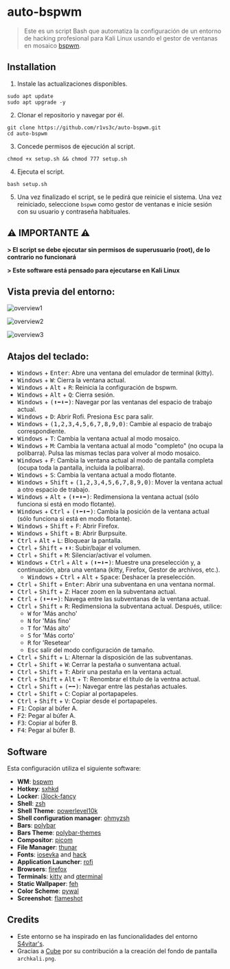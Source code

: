 # auto-bspwm

> Este es un script Bash que automatiza la configuración de un entorno de hacking profesional para Kali Linux usando el gestor de ventanas en mosaico [bspwm](https://github.com/baskerville/bspwm).

## Installation
1. Instale las actualizaciones disponibles.

```shell
sudo apt update
sudo apt upgrade -y
```

2. Clonar el repositorio y navegar por él.

```shell
git clone https://github.com/r1vs3c/auto-bspwm.git
cd auto-bspwm
```

3. Concede permisos de ejecución al script.
```shell
chmod +x setup.sh && chmod 777 setup.sh
```

4. Ejecuta el script.

```shell
bash setup.sh
```

5. Una vez finalizado el script, se le pedirá que reinicie el sistema. Una vez reiniciado, seleccione `bspwm` como gestor de ventanas e inicie sesión con su usuario y contraseña habituales.

## ⚠️ IMPORTANTE ⚠️

__> El script se debe ejecutar sin permisos de superusuario (root), de lo contrario no funcionará__

__> Este software está pensado para ejecutarse en Kali Linux__

## Vista previa del entorno:
![overview1](/assets/overview1.png "overview1")

![overview2](/assets/overview2.png "overview2")

![overview3](/assets/overview3.png "overview3")


## Atajos del teclado:
- <kbd>Windows</kbd> + <kbd>Enter</kbd>: Abre una ventana del emulador de terminal (kitty).
- <kbd>Windows</kbd> + <kbd>W</kbd>: Cierra la ventana actual.
- <kbd>Windows</kbd> + <kbd>Alt</kbd> + <kbd>R</kbd>: Reinicia la configuración de bspwm.
- <kbd>Windows</kbd> + <kbd>Alt</kbd> + <kbd>Q</kbd>: Cierra sesión.
- <kbd>Windows</kbd> + <kbd>(⬆⬅⬇➡)</kbd>: Navegar por las ventanas del espacio de trabajo actual.
- <kbd>Windows</kbd> + <kbd>D</kbd>: Abrir Rofi. Presiona <kbd>Esc</kbd> para salir.
- <kbd>Windows</kbd> + <kbd>(1,2,3,4,5,6,7,8,9,0)</kbd>: Cambie al espacio de trabajo correspondiente.
- <kbd>Windows</kbd> + <kbd>T</kbd>: Cambia la ventana actual al modo mosaico.
- <kbd>Windows</kbd> + <kbd>M</kbd>: Cambia la ventana actual al modo "completo" (no ocupa la polibarra). Pulsa las mismas teclas para volver al modo mosaico.
- <kbd>Windows</kbd> + <kbd>F</kbd>: Cambia la ventana actual al modo de pantalla completa (ocupa toda la pantalla, incluida la polibarra).
- <kbd>Windows</kbd> + <kbd>S</kbd>: Cambia la ventana actual a modo flotante.
- <kbd>Windows</kbd> + <kbd>Shift</kbd> + <kbd>(1,2,3,4,5,6,7,8,9,0)</kbd>: Mover la ventana actual a otro espacio de trabajo.
- <kbd>Windows</kbd> + <kbd>Alt</kbd> + <kbd>(⬆⬅⬇➡)</kbd>: Redimensiona la ventana actual (sólo funciona si está en modo flotante).
- <kbd>Windows</kbd> + <kbd>Ctrl</kbd> + <kbd>(⬆⬅⬆➡)</kbd>: Cambia la posición de la ventana actual (sólo funciona si está en modo flotante).
- <kbd>Windows</kbd> + <kbd>Shift</kbd> + <kbd>F</kbd>: Abrir Firefox.
- <kbd>Windows</kbd> + <kbd>Shift</kbd> + <kbd>B</kbd>: Abrir Burpsuite.
- <kbd>Ctrl</kbd> + <kbd>Alt</kbd> + <kbd>L</kbd>: Bloquear la pantalla.
- <kbd>Ctrl</kbd> + <kbd>Shift</kbd> + <kbd>⬆⬇</kbd>: Subir/bajar el volumen.
- <kbd>Ctrl</kbd> + <kbd>Shift</kbd> + <kbd>M</kbd>: Silenciar/activar el volumen.
- <kbd>Windows</kbd> + <kbd>Ctrl</kbd> + <kbd>Alt</kbd> + <kbd>(⬆⬅⬇➡)</kbd>: Muestre una preselección y, a continuación, abra una ventana (kitty, Firefox, Gestor de archivos, etc.). 
   - <kbd>Windows</kbd> + <kbd>Ctrl</kbd> + <kbd>Alt</kbd> + <kbd>Space</kbd>: Deshacer la preselección.
- <kbd>Ctrl</kbd> + <kbd>Shift</kbd> + <kbd>Enter</kbd>: Abrir una subventana en una ventana normal.
- <kbd>Ctrl</kbd> + <kbd>Shift</kbd> + <kbd>Z</kbd>: Hacer zoom en la subventana actual.
- <kbd>Ctrl</kbd> + <kbd>(⬆⬅⬇➡)</kbd>: Navega entre las subventanas de la ventana actual.
- <kbd>Ctrl</kbd> + <kbd>Shift</kbd> + <kbd>R</kbd>: Redimensiona la subventana actual. Después, utilice:
   - <kbd>W</kbd> for 'Más ancho'
   - <kbd>N</kbd> for 'Más fino'
   - <kbd>T</kbd> for 'Más alto'
   - <kbd>S</kbd> for 'Más corto'
   - <kbd>R</kbd> for 'Resetear'
   - <kbd>Esc</kbd> salir del modo configuración de tamaño.
- <kbd>Ctrl</kbd> + <kbd>Shift</kbd> + <kbd>L</kbd>: Alternar la disposición de las subventanas.
- <kbd>Ctrl</kbd> + <kbd>Shift</kbd> + <kbd>W</kbd>: Cerrar la pestaña o sunventana actual.
- <kbd>Ctrl</kbd> + <kbd>Shift</kbd> + <kbd>T</kbd>: Abrir una pestaña en la ventana actual.
- <kbd>Ctrl</kbd> + <kbd>Shift</kbd> + <kbd>Alt</kbd> + <kbd>T</kbd>: Renombrar el título de la ventna actual.
- <kbd>Ctrl</kbd> + <kbd>Shift</kbd> + <kbd>(⬅➡)</kbd>: Navegar entre las pestañas actuales.
- <kbd>Ctrl</kbd> + <kbd>Shift</kbd> + <kbd>C</kbd>: Copiar al portapapeles.
- <kbd>Ctrl</kbd> + <kbd>Shift</kbd> + <kbd>V</kbd>: Copiar desde el portapapeles.
- <kbd>F1</kbd>: Copiar al búfer A.
- <kbd>F2</kbd>: Pegar al búfer A.
- <kbd>F3</kbd>: Copiar al búfer B.
- <kbd>F4</kbd>: Pegar al búfer B.

## Software
Esta configuración utiliza el siguiente software:
- **WM**: [bspwm](https://github.com/baskerville/bspwm)
- **Hotkey**: [sxhkd](https://github.com/baskerville/sxhkd)
- **Locker**: [i3lock-fancy](https://github.com/meskarune/i3lock-fancy)
- **Shell**: [zsh](https://www.zsh.org/)
- **Shell Theme**: [powerlevel10k](https://github.com/romkatv/powerlevel10k)
- **Shell configuration manager**: [ohmyzsh](https://github.com/ohmyzsh/ohmyzsh)
- **Bars**: [polybar](https://github.com/polybar/polybar)
- **Bars Theme**: [polybar-themes](https://github.com/adi1090x/polybar-themes)
- **Compositor**: [picom](https://github.com/yshui/picom)
- **File Manager**: [thunar](https://docs.xfce.org/xfce/thunar/start)
- **Fonts**: [iosevka](https://github.com/ryanoasis/nerd-fonts/tree/master/patched-fonts/Iosevka) and [hack](https://github.com/ryanoasis/nerd-fonts/tree/master/patched-fonts/Hack)
- **Application Launcher**: [rofi](https://github.com/davatorium/rofi)
- **Browsers**: [firefox](https://www.mozilla.org/en-US/firefox/new/)
- **Terminals**: [kitty](https://sw.kovidgoyal.net/kitty/) and [qterminal](https://github.com/lxqt/qterminal)
- **Static Wallpaper**: [feh](https://github.com/derf/feh)
- **Color Scheme**: [pywal](https://github.com/dylanaraps/pywal)
- **Screenshot**: [flameshot](https://flameshot.org/)

## Credits
- Este entorno se ha inspirado en las funcionalidades del entorno [S4vitar's](https://github.com/s4vitar).
- Gracias a [Cube](https://github.com/ZLCube) por su contribución a la creación del fondo de pantalla `archkali.png`.

